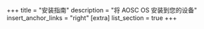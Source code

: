+++
title = "安装指南"
description = "将 AOSC OS 安装到您的设备"
insert_anchor_links = "right"
[extra]
list_section = true
+++
